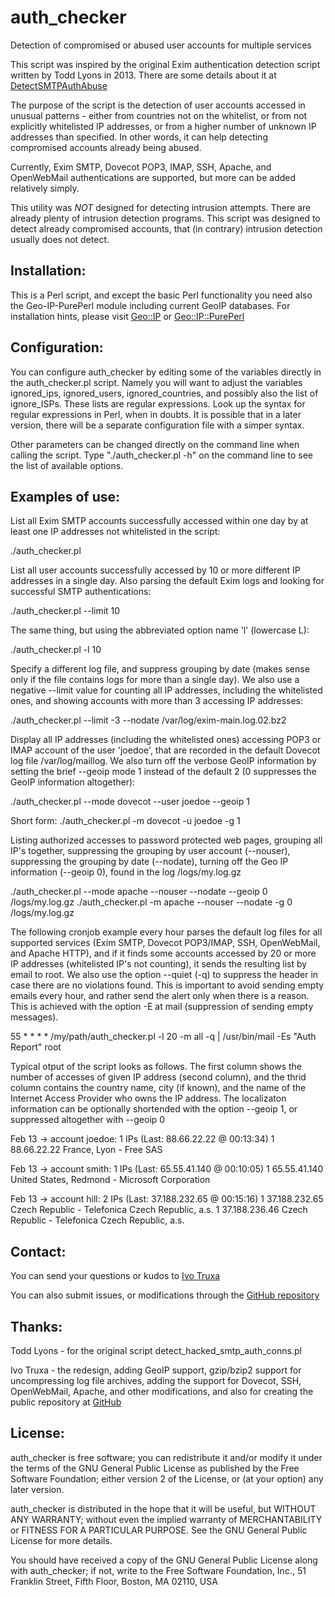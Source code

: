 auth_checker
============

Detection of compromised or abused user accounts for multiple services

This script was inspired by the original Exim authentication detection script 
written by Todd Lyons in 2013. There are some details about it at 
[DetectSMTPAuthAbuse](https://github.com/Exim/exim/wiki/DetectSMTPAuthAbuse)

The purpose of the script is the detection of user accounts accessed in unusual 
patterns - either from countries not on the whitelist, or from not explicitly 
whitelisted IP addresses, or from a higher number of unknown IP addresses than 
specified. In other words, it can help detecting compromised accounts already 
being abused.

Currently, Exim SMTP, Dovecot POP3, IMAP, SSH, Apache, and OpenWebMail 
authentications are supported, but more can be added relatively simply.

This utility was *NOT* designed for detecting intrusion attempts. There are 
already plenty of intrusion detection programs. This script was designed to detect 
already compromised accounts, that (in contrary) intrusion detection usually does 
not detect.


Installation:
-------------
This is a Perl script, and except the basic Perl functionality you need also the 
Geo-IP-PurePerl module including current GeoIP databases. For installation hints,
please visit [Geo::IP](http://search.cpan.org/~borisz/Geo-IP-1.43/lib/Geo/IP.pm) or [Geo::IP::PurePerl](http://search.cpan.org/~borisz/Geo-IP-PurePerl-1.25/lib/Geo/IP/PurePerl.pm)


Configuration:
--------------

You can configure auth_checker by editing some of the variables directly in the 
auth\_checker.pl script. Namely you will want to adjust the variables ignored\_ips,
ignored\_users, ignored\_countries, and possibly also the list of ignore_ISPs. 
These lists are regular expressions. Look up the syntax for regular expressions 
in Perl, when in doubts. It is possible that in a later version, there will be
a separate configuration file with a simper syntax.

Other parameters can be changed directly on the command line when calling the script.
Type "./auth_checker.pl -h" on the command line to see the list of available
options.


Examples of use:
----------------

List all Exim SMTP accounts successfully accessed within one day by at least one 
IP addresses not whitelisted in the script:

./auth_checker.pl

List all user accounts successfully accessed by 10 or more different IP addresses 
in a single day. Also parsing the default Exim logs and looking for successful SMTP 
authentications:

./auth_checker.pl --limit 10

The same thing, but using the abbreviated option name 'l' (lowercase L):

./auth_checker.pl -l 10

Specify a different log file, and suppress grouping by date (makes sense only if the
file contains logs for more than a single day). We also use a negative --limit value 
for counting all IP addresses, including the whitelisted ones, and showing accounts
with more than 3 accessing IP addresses:

./auth_checker.pl --limit -3 --nodate /var/log/exim-main.log.02.bz2

Display all IP addresses (including the whitelisted ones) accessing POP3 or IMAP account 
of the user 'joedoe', that are recorded in the default Dovecot log file /var/log/maillog.
We also turn off the verbose GeoIP information by setting the brief --geoip mode 1
instead of the default 2 (0 suppresses the GeoIP information altogether):

./auth_checker.pl --mode dovecot --user joedoe --geoip 1

Short form: ./auth_checker.pl -m dovecot -u joedoe -g 1

Listing authorized accesses to password protected web pages, grouping all IP's together,
suppressing the grouping by user account (--nouser), suppressing the grouping by date
(--nodate), turning off the Geo IP information (--geoip 0), found in the log /logs/my.log.gz

./auth_checker.pl --mode apache --nouser --nodate --geoip 0 /logs/my.log.gz
./auth_checker.pl -m apache --nouser --nodate -g 0 /logs/my.log.gz

The following cronjob example every hour parses the default log files for all supported 
services (Exim SMTP, Dovecot POP3/IMAP, SSH, OpenWebMail, and Apache HTTP), and if it 
finds some accounts accessed by 20 or more IP addresses (whitelisted IP's not counting), 
it sends the resulting list by email to root. We also use the option --quiet (-q) to 
suppress the header in case there are no violations found. This is important to avoid 
sending empty emails every hour, and rather send the alert only when there is a reason.
This is achieved with the option -E at mail (suppression of sending empty messages).

55 * * * * /my/path/auth_checker.pl -l 20 -m all -q | /usr/bin/mail -Es "Auth Report" root


Typical otput of the script looks as follows. The first column shows the number of 
accesses of given IP address (second column), and the thrid column contains the 
country name, city (if known), and the name of the Internet Access Provider who
owns the IP address. The localizaton information can be optionally shortended with
the option --geoip 1, or suppressed altogether with --geoip 0


Feb 13 -> account joedoe: 1 IPs (Last: 88.66.22.22 @ 00:13:34)
   1     88.66.22.22       France, Lyon - Free SAS

Feb 13 -> account smith: 1 IPs (Last: 65.55.41.140 @ 00:10:05)
   1     65.55.41.140      United States, Redmond - Microsoft Corporation

Feb 13 -> account hill: 2 IPs (Last: 37.188.232.65 @ 00:15:16)
   1     37.188.232.65     Czech Republic - Telefonica Czech Republic, a.s.
   1     37.188.236.46     Czech Republic - Telefonica Czech Republic, a.s.



Contact:
--------

You can send your questions or kudos to [Ivo Truxa](mailto:truxa@truxoft.com)

You can also submit issues, or modifications through the [GitHub repository](https://github.com/truxoft/auth_checker/)


Thanks:
-------

Todd Lyons - for the original script detect_hacked_smtp_auth_conns.pl

Ivo Truxa  - the redesign, adding GeoIP support, gzip/bzip2 support
             for uncompressing log file archives, adding the support
             for Dovecot, SSH, OpenWebMail, Apache, and other
             modifications, and also for creating the public repository
             at [GitHub](https://github.com/truxoft/auth_checker)



License:
--------

auth_checker is free software; you can redistribute it and/or modify it under the
terms of the GNU General Public License as published by the Free Software
Foundation; either version 2 of the License, or (at your option) any later
version.

auth_checker is distributed in the hope that it will be useful, but WITHOUT ANY
WARRANTY; without even the implied warranty of MERCHANTABILITY or FITNESS FOR A
PARTICULAR PURPOSE. See the GNU General Public License for more details.

You should have received a copy of the GNU General Public License along with
auth_checker; if not, write to the Free Software Foundation, Inc., 51 Franklin
Street, Fifth Floor, Boston, MA 02110, USA

